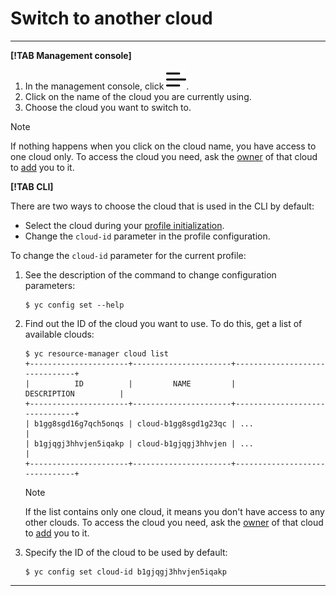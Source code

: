 # Switch to another cloud

---

**[!TAB Management console]**

1. In the management console, click ![image](../../../_assets/ugly-sandwich.svg).
2. Click on the name of the cloud you are currently using.
3. Choose the cloud you want to switch to.

> [!NOTE]
>
> If nothing happens when you click on the cloud name, you have access to one cloud only. To access the cloud you need, ask the [owner](../../concepts/resources-hierarchy.md#owner) of that cloud to [add](../../../iam/operations/users/create.md) you to it.

**[!TAB CLI]**

There are two ways to choose the cloud that is used in the CLI by default:

* Select the cloud during your [profile initialization](../../../cli/quickstart.md#initialize).
* Change the `cloud-id` parameter in the profile configuration.

To change the `cloud-id` parameter for the current profile:

1. See the description of the command to change configuration parameters:

    ```
    $ yc config set --help
    ```

2. Find out the ID of the cloud you want to use. To do this, get a list of available clouds:

    ```
    $ yc resource-manager cloud list
    +----------------------+----------------------+-------------------------------+
    |          ID          |         NAME         |          DESCRIPTION          |
    +----------------------+----------------------+-------------------------------+
    | b1gg8sgd16g7qch5onqs | cloud-b1gg8sgd1g23qc | ...                           |
    | b1gjqgj3hhvjen5iqakp | cloud-b1gjqgj3hhvjen | ...                           |
    +----------------------+----------------------+-------------------------------+
    ```

    > [!NOTE]
    >
    > If the list contains only one cloud, it means you don't have access to any other clouds. To access the cloud you need, ask the [owner](../../concepts/resources-hierarchy.md#owner) of that cloud to [add](../../../iam/operations/users/create.md) you to it.

3. Specify the ID of the cloud to be used by default:

    ```
    $ yc config set cloud-id b1gjqgj3hhvjen5iqakp
    ```

---
